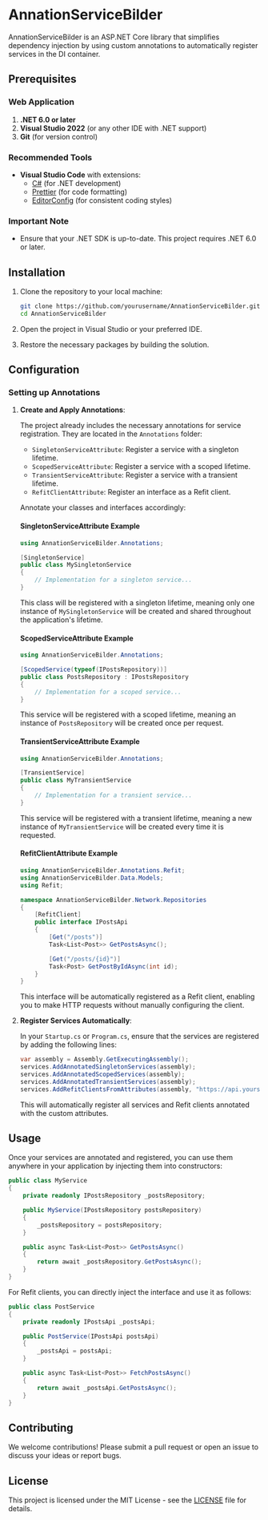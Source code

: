 
# AnnationServiceBilder

AnnationServiceBilder is an ASP.NET Core library that simplifies dependency injection by using custom annotations to automatically register services in the DI container.

## Prerequisites

### Web Application

1. **.NET 6.0 or later**
2. **Visual Studio 2022** (or any other IDE with .NET support)
3. **Git** (for version control)

### Recommended Tools

- **Visual Studio Code** with extensions:
  - [C#](https://marketplace.visualstudio.com/items?itemName=ms-dotnettools.csharp) (for .NET development)
  - [Prettier](https://marketplace.visualstudio.com/items?itemName=esbenp.prettier-vscode) (for code formatting)
  - [EditorConfig](https://marketplace.visualstudio.com/items?itemName=EditorConfig.EditorConfig) (for consistent coding styles)

### Important Note

- Ensure that your .NET SDK is up-to-date. This project requires .NET 6.0 or later.

## Installation

1. Clone the repository to your local machine:

   ```bash
   git clone https://github.com/yourusername/AnnationServiceBilder.git
   cd AnnationServiceBilder
   ```

2. Open the project in Visual Studio or your preferred IDE.

3. Restore the necessary packages by building the solution.

## Configuration

### Setting up Annotations

1. **Create and Apply Annotations**:

   The project already includes the necessary annotations for service registration. They are located in the `Annotations` folder:

   - `SingletonServiceAttribute`: Register a service with a singleton lifetime.
   - `ScopedServiceAttribute`: Register a service with a scoped lifetime.
   - `TransientServiceAttribute`: Register a service with a transient lifetime.
   - `RefitClientAttribute`: Register an interface as a Refit client.

   Annotate your classes and interfaces accordingly:

   #### SingletonServiceAttribute Example

   ```csharp
   using AnnationServiceBilder.Annotations;

   [SingletonService]
   public class MySingletonService
   {
       // Implementation for a singleton service...
   }
   ```

   This class will be registered with a singleton lifetime, meaning only one instance of `MySingletonService` will be created and shared throughout the application's lifetime.

   #### ScopedServiceAttribute Example

   ```csharp
   using AnnationServiceBilder.Annotations;

   [ScopedService(typeof(IPostsRepository))]
   public class PostsRepository : IPostsRepository
   {
       // Implementation for a scoped service...
   }
   ```

   This service will be registered with a scoped lifetime, meaning an instance of `PostsRepository` will be created once per request.

   #### TransientServiceAttribute Example

   ```csharp
   using AnnationServiceBilder.Annotations;

   [TransientService]
   public class MyTransientService
   {
       // Implementation for a transient service...
   }
   ```

   This service will be registered with a transient lifetime, meaning a new instance of `MyTransientService` will be created every time it is requested.

   #### RefitClientAttribute Example

   ```csharp
   using AnnationServiceBilder.Annotations.Refit;
   using AnnationServiceBilder.Data.Models;
   using Refit;

   namespace AnnationServiceBilder.Network.Repositories
   {
       [RefitClient]
       public interface IPostsApi
       {
           [Get("/posts")]
           Task<List<Post>> GetPostsAsync();

           [Get("/posts/{id}")]
           Task<Post> GetPostByIdAsync(int id);
       }
   }
   ```

   This interface will be automatically registered as a Refit client, enabling you to make HTTP requests without manually configuring the client.

2. **Register Services Automatically**:

   In your `Startup.cs` or `Program.cs`, ensure that the services are registered by adding the following lines:

   ```csharp
   var assembly = Assembly.GetExecutingAssembly();
   services.AddAnnotatedSingletonServices(assembly);
   services.AddAnnotatedScopedServices(assembly);
   services.AddAnnotatedTransientServices(assembly);
   services.AddRefitClientsFromAttributes(assembly, "https://api.yourservice.com"); // Replace with your API base URL
   ```

   This will automatically register all services and Refit clients annotated with the custom attributes.

## Usage

Once your services are annotated and registered, you can use them anywhere in your application by injecting them into constructors:

```csharp
public class MyService
{
    private readonly IPostsRepository _postsRepository;

    public MyService(IPostsRepository postsRepository)
    {
        _postsRepository = postsRepository;
    }

    public async Task<List<Post>> GetPostsAsync()
    {
        return await _postsRepository.GetPostsAsync();
    }
}
```

For Refit clients, you can directly inject the interface and use it as follows:

```csharp
public class PostService
{
    private readonly IPostsApi _postsApi;

    public PostService(IPostsApi postsApi)
    {
        _postsApi = postsApi;
    }

    public async Task<List<Post>> FetchPostsAsync()
    {
        return await _postsApi.GetPostsAsync();
    }
}
```

## Contributing

We welcome contributions! Please submit a pull request or open an issue to discuss your ideas or report bugs.

## License

This project is licensed under the MIT License - see the [LICENSE](LICENSE) file for details.

